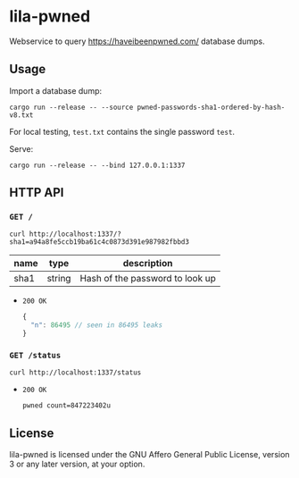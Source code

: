 lila-pwned
==========

Webservice to query https://haveibeenpwned.com/ database dumps.

Usage
-----

Import a database dump:

```
cargo run --release -- --source pwned-passwords-sha1-ordered-by-hash-v8.txt
```

For local testing, `test.txt` contains the single password `test`.

Serve:

```
cargo run --release -- --bind 127.0.0.1:1337
```

HTTP API
--------

### `GET /`

```
curl http://localhost:1337/?sha1=a94a8fe5ccb19ba61c4c0873d391e987982fbbd3
```

name | type | description
--- | --- | ---
sha1 | string | Hash of the password to look up

* `200 OK`

  ```javascript
  {
    "n": 86495 // seen in 86495 leaks
  }
  ```

### `GET /status`

```
curl http://localhost:1337/status
```

* `200 OK`

  ```
  pwned count=847223402u
  ```

License
-------

lila-pwned is licensed under the GNU Affero General Public License,
version 3 or any later version, at your option.
